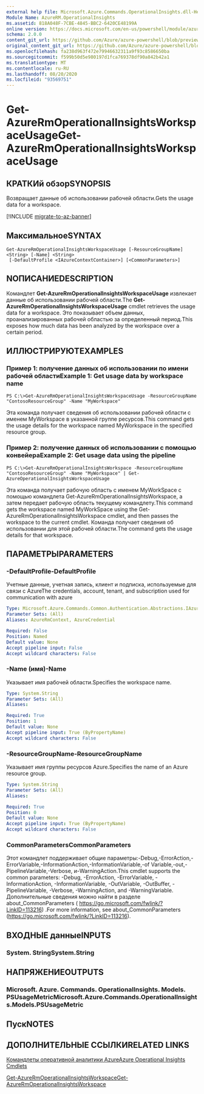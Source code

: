 ```yaml
---
external help file: Microsoft.Azure.Commands.OperationalInsights.dll-Help.xml
Module Name: AzureRM.OperationalInsights
ms.assetid: 818A048F-7CBE-4845-BBC2-6420CE48199A
online version: https://docs.microsoft.com/en-us/powershell/module/azurerm.operationalinsights/get-azurermoperationalinsightsworkspaceusage
schema: 2.0.0
content_git_url: https://github.com/Azure/azure-powershell/blob/preview/src/ResourceManager/OperationalInsights/Commands.OperationalInsights/help/Get-AzureRmOperationalInsightsWorkspaceUsage.md
original_content_git_url: https://github.com/Azure/azure-powershell/blob/preview/src/ResourceManager/OperationalInsights/Commands.OperationalInsights/help/Get-AzureRmOperationalInsightsWorkspaceUsage.md
ms.openlocfilehash: fa238d963f472e79946632311a9f93c8586650ba
ms.sourcegitcommit: f599b50d5e980197d1fca769378df90a842b42a1
ms.translationtype: MT
ms.contentlocale: ru-RU
ms.lasthandoff: 08/20/2020
ms.locfileid: "93569751"
---
```

# <span data-ttu-id="0a4fc-101">Get-AzureRmOperationalInsightsWorkspaceUsage</span><span class="sxs-lookup"><span data-stu-id="0a4fc-101">Get-AzureRmOperationalInsightsWorkspaceUsage</span></span>

## <span data-ttu-id="0a4fc-102">КРАТКИй обзор</span><span class="sxs-lookup"><span data-stu-id="0a4fc-102">SYNOPSIS</span></span>
<span data-ttu-id="0a4fc-103">Возвращает данные об использовании рабочей области.</span><span class="sxs-lookup"><span data-stu-id="0a4fc-103">Gets the usage data for a workspace.</span></span>

[!INCLUDE [migrate-to-az-banner](../../includes/migrate-to-az-banner.md)]

## <span data-ttu-id="0a4fc-104">Максимальное</span><span class="sxs-lookup"><span data-stu-id="0a4fc-104">SYNTAX</span></span>

```
Get-AzureRmOperationalInsightsWorkspaceUsage [-ResourceGroupName] <String> [-Name] <String>
 [-DefaultProfile <IAzureContextContainer>] [<CommonParameters>]
```

## <span data-ttu-id="0a4fc-105">NОПИСАНИЕ</span><span class="sxs-lookup"><span data-stu-id="0a4fc-105">DESCRIPTION</span></span>
<span data-ttu-id="0a4fc-106">Командлет **Get-AzureRmOperationalInsightsWorkspaceUsage** извлекает данные об использовании рабочей области.</span><span class="sxs-lookup"><span data-stu-id="0a4fc-106">The **Get-AzureRmOperationalInsightsWorkspaceUsage** cmdlet retrieves the usage data for a workspace.</span></span>
<span data-ttu-id="0a4fc-107">Это показывает объем данных, проанализированных рабочей областью за определенный период.</span><span class="sxs-lookup"><span data-stu-id="0a4fc-107">This exposes how much data has been analyzed by the workspace over a certain period.</span></span>

## <span data-ttu-id="0a4fc-108">ИЛЛЮСТРИРУЮТ</span><span class="sxs-lookup"><span data-stu-id="0a4fc-108">EXAMPLES</span></span>

### <span data-ttu-id="0a4fc-109">Пример 1: получение данных об использовании по имени рабочей области</span><span class="sxs-lookup"><span data-stu-id="0a4fc-109">Example 1: Get usage data by workspace name</span></span>
```
PS C:\>Get-AzureRmOperationalInsightsWorkspaceUsage -ResourceGroupName "ContosoResourceGroup" -Name "MyWorkspace"
```

<span data-ttu-id="0a4fc-110">Эта команда получает сведения об использовании рабочей области с именем MyWorkspace в указанной группе ресурсов.</span><span class="sxs-lookup"><span data-stu-id="0a4fc-110">This command gets the usage details for the workspace named MyWorkspace in the specified resource group.</span></span>

### <span data-ttu-id="0a4fc-111">Пример 2: получение данных об использовании с помощью конвейера</span><span class="sxs-lookup"><span data-stu-id="0a4fc-111">Example 2: Get usage data using the pipeline</span></span>
```
PS C:\>Get-AzureRmOperationalInsightsWorkspace -ResourceGroupName "ContosoResourceGroup" -Name "MyWorkspace" | Get-AzureOperationalInsightsWorkspaceUsage
```

<span data-ttu-id="0a4fc-112">Эта команда получает рабочую область с именем MyWorkSpace с помощью командлета Get-AzureRmOperationalInsightsWorkspace, а затем передает рабочую область текущему командлету.</span><span class="sxs-lookup"><span data-stu-id="0a4fc-112">This command gets the workspace named MyWorkSpace using the Get-AzureRmOperationalInsightsWorkspace cmdlet, and then passes the workspace to the current cmdlet.</span></span>
<span data-ttu-id="0a4fc-113">Команда получает сведения об использовании для этой рабочей области.</span><span class="sxs-lookup"><span data-stu-id="0a4fc-113">The command gets the usage details for that workspace.</span></span>

## <span data-ttu-id="0a4fc-114">ПАРАМЕТРЫ</span><span class="sxs-lookup"><span data-stu-id="0a4fc-114">PARAMETERS</span></span>

### <span data-ttu-id="0a4fc-115">-DefaultProfile</span><span class="sxs-lookup"><span data-stu-id="0a4fc-115">-DefaultProfile</span></span>
<span data-ttu-id="0a4fc-116">Учетные данные, учетная запись, клиент и подписка, используемые для связи с Azure</span><span class="sxs-lookup"><span data-stu-id="0a4fc-116">The credentials, account, tenant, and subscription used for communication with azure</span></span>

```yaml
Type: Microsoft.Azure.Commands.Common.Authentication.Abstractions.IAzureContextContainer
Parameter Sets: (All)
Aliases: AzureRmContext, AzureCredential

Required: False
Position: Named
Default value: None
Accept pipeline input: False
Accept wildcard characters: False
```

### <span data-ttu-id="0a4fc-117">-Name (имя)</span><span class="sxs-lookup"><span data-stu-id="0a4fc-117">-Name</span></span>
<span data-ttu-id="0a4fc-118">Указывает имя рабочей области.</span><span class="sxs-lookup"><span data-stu-id="0a4fc-118">Specifies the workspace name.</span></span>

```yaml
Type: System.String
Parameter Sets: (All)
Aliases:

Required: True
Position: 1
Default value: None
Accept pipeline input: True (ByPropertyName)
Accept wildcard characters: False
```

### <span data-ttu-id="0a4fc-119">-ResourceGroupName</span><span class="sxs-lookup"><span data-stu-id="0a4fc-119">-ResourceGroupName</span></span>
<span data-ttu-id="0a4fc-120">Указывает имя группы ресурсов Azure.</span><span class="sxs-lookup"><span data-stu-id="0a4fc-120">Specifies the name of an Azure resource group.</span></span>

```yaml
Type: System.String
Parameter Sets: (All)
Aliases:

Required: True
Position: 0
Default value: None
Accept pipeline input: True (ByPropertyName)
Accept wildcard characters: False
```

### <span data-ttu-id="0a4fc-121">CommonParameters</span><span class="sxs-lookup"><span data-stu-id="0a4fc-121">CommonParameters</span></span>
<span data-ttu-id="0a4fc-122">Этот командлет поддерживает общие параметры:-Debug,-ErrorAction,-ErrorVariable,-InformationAction,-InformationVariable,-of Variable,-out,-PipelineVariable,-Verbose, и-WarningAction.</span><span class="sxs-lookup"><span data-stu-id="0a4fc-122">This cmdlet supports the common parameters: -Debug, -ErrorAction, -ErrorVariable, -InformationAction, -InformationVariable, -OutVariable, -OutBuffer, -PipelineVariable, -Verbose, -WarningAction, and -WarningVariable.</span></span> <span data-ttu-id="0a4fc-123">Дополнительные сведения можно найти в разделе about_CommonParameters ( https://go.microsoft.com/fwlink/?LinkID=113216) .</span><span class="sxs-lookup"><span data-stu-id="0a4fc-123">For more information, see about_CommonParameters (https://go.microsoft.com/fwlink/?LinkID=113216).</span></span>

## <span data-ttu-id="0a4fc-124">ВХОДНЫЕ данные</span><span class="sxs-lookup"><span data-stu-id="0a4fc-124">INPUTS</span></span>

### <span data-ttu-id="0a4fc-125">System. String</span><span class="sxs-lookup"><span data-stu-id="0a4fc-125">System.String</span></span>

## <span data-ttu-id="0a4fc-126">НАПРЯЖЕНИЕ</span><span class="sxs-lookup"><span data-stu-id="0a4fc-126">OUTPUTS</span></span>

### <span data-ttu-id="0a4fc-127">Microsoft. Azure. Commands. OperationalInsights. Models. PSUsageMetric</span><span class="sxs-lookup"><span data-stu-id="0a4fc-127">Microsoft.Azure.Commands.OperationalInsights.Models.PSUsageMetric</span></span>

## <span data-ttu-id="0a4fc-128">Пуск</span><span class="sxs-lookup"><span data-stu-id="0a4fc-128">NOTES</span></span>

## <span data-ttu-id="0a4fc-129">ДОПОЛНИТЕЛЬНЫЕ ССЫЛКИ</span><span class="sxs-lookup"><span data-stu-id="0a4fc-129">RELATED LINKS</span></span>

[<span data-ttu-id="0a4fc-130">Командлеты оперативной аналитики Azure</span><span class="sxs-lookup"><span data-stu-id="0a4fc-130">Azure Operational Insights Cmdlets</span></span>](./AzureRM.OperationalInsights.md)

[<span data-ttu-id="0a4fc-131">Get-AzureRmOperationalInsightsWorkspace</span><span class="sxs-lookup"><span data-stu-id="0a4fc-131">Get-AzureRmOperationalInsightsWorkspace</span></span>](./Get-AzureRmOperationalInsightsWorkspace.md)


